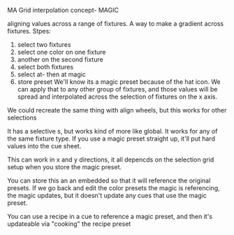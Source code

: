 
MA Grid interpolation concept- MAGIC

aligning  values across a range of fixtures. A way to make a gradient across fixtures.
Stpes:
1. select two fixtures
2. select one color on one fixture
3. another on the second fixture
4. select both fixtures
5. select at- then at magic
6. store preset
We'll know its a magic preset because of the hat icon.
We can apply that to any other group of fixtures, and those values will be spread and interpolated across the selection of fixtures on the x axis.

We could recreate the same thing with align wheels, but this works for other selections

It has a selective s, but works kind of more like global. It works for any of the same fixture type.
If you use a magic preset straight up, it'll put hard values into the cue sheet. 

This can work in x and y directions, it all depencds on the selection grid setup when you store the magic preset. 

You can store this an an embedded so that it will reference the original presets. 
If we go back and edit the color presets the magic is referencing, the magic updates, but it doesn't update  any cues that use the magic preset.

You can use a recipe in a cue to reference a magic preset, and then it's updateable via "cooking" the recipe preset